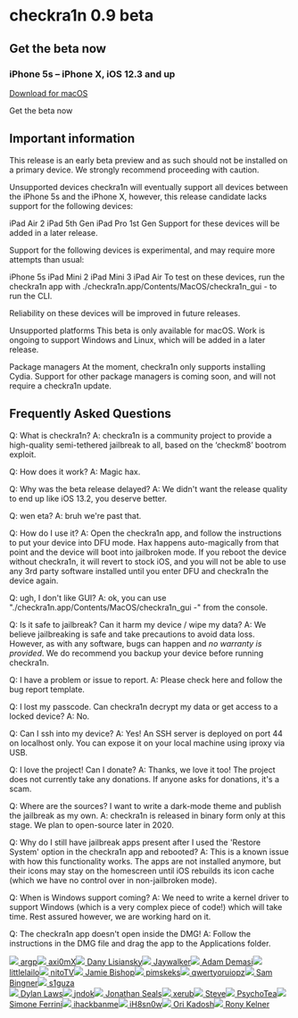 # checkra1n 0.9 beta


## Get the beta now
### iPhone 5s – iPhone X, iOS 12.3 and up

[Download for macOS](https://checkra.in/assets/downloads/macos/4d63520f02d29eb91046ce0bb0a5849ed5599fc4684038954e18bc9d622febdb/checkra1n%20beta%200.9.dmg)

Get the beta now 




## Important information

This release is an early beta preview and as such should not be installed on a primary device. We strongly recommend proceeding with caution.


Unsupported devices
checkra1n will eventually support all devices between the iPhone 5s and the iPhone X, however, this release candidate lacks support for the following devices:

iPad Air 2
iPad 5th Gen
iPad Pro 1st Gen
Support for these devices will be added in a later release.

Support for the following devices is experimental, and may require more attempts than usual:

iPhone 5s
iPad Mini 2
iPad Mini 3
iPad Air
To test on these devices, run the checkra1n app with ./checkra1n.app/Contents/MacOS/checkra1n_gui - to run the CLI.

Reliability on these devices will be improved in future releases.

Unsupported platforms
This beta is only available for macOS. Work is ongoing to support Windows and Linux, which will be added in a later release.

Package managers
At the moment, checkra1n only supports installing Cydia. Support for other package managers is coming soon, and will not require a checkra1n update.





## Frequently Asked Questions

Q: What is checkra1n?
A: checkra1n is a community project to provide a high-quality semi-tethered jailbreak to all, based on the ‘checkm8’ bootrom exploit.

Q: How does it work?
A: Magic hax.

Q: Why was the beta release delayed?
A: We didn't want the release quality to end up like iOS 13.2, you deserve better.

Q: wen eta?
A: bruh we're past that.

Q: How do I use it?
A: Open the checkra1n app, and follow the instructions to put your device into DFU mode. Hax happens auto-magically from that point and the device will boot into jailbroken mode. If you reboot the device without checkra1n, it will revert to stock iOS, and you will not be able to use any 3rd party software installed until you enter DFU and checkra1n the device again.

Q: ugh, I don't like GUI?
A: ok, you can use "./checkra1n.app/Contents/MacOS/checkra1n_gui -" from the console.

Q: Is it safe to jailbreak? Can it harm my device / wipe my data?
A: We believe jailbreaking is safe and take precautions to avoid data loss. However, as with any software, bugs can happen and *no warranty is provided*. We do recommend you backup your device before running checkra1n.

Q: I have a problem or issue to report.
A: Please check here and follow the bug report template.

Q: I lost my passcode. Can checkra1n decrypt my data or get access to a locked device?
A: No.

Q: Can I ssh into my device?
A: Yes! An SSH server is deployed on port 44 on localhost only. You can expose it on your local machine using iproxy via USB.

Q: I love the project! Can I donate?
A: Thanks, we love it too! The project does not currently take any donations. If anyone asks for donations, it's a scam.

Q: Where are the sources? I want to write a dark-mode theme and publish the jailbreak as my own.
A: checkra1n is released in binary form only at this stage. We plan to open-source later in 2020.

Q: Why do I still have jailbreak apps present after I used the 'Restore System' option in the checkra1n app and rebooted?
A: This is a known issue with how this functionality works. The apps are not installed anymore, but their icons may stay on the homescreen until iOS rebuilds its icon cache (which we have no control over in non-jailbroken mode).

Q: When is Windows support coming?
A: We need to write a kernel driver to support Windows (which is a very complex piece of code!) which will take time. Rest assured however, we are working hard on it.

Q: The checkra1n app doesn't open inside the DMG!
A: Follow the instructions in the DMG file and drag the app to the Applications folder.

<div class="credits-section"><a href="https://twitter.com/intent/follow?screen_name=_argp" target="_blank"><img src="https://avatars.io/twitter/_argp/small"> <span>argp</span></a><a href="https://twitter.com/intent/follow?screen_name=axi0mX" target="_blank"><img src="https://avatars.io/twitter/axi0mX/small"> <span>axi0mX</span></a><a href="https://twitter.com/intent/follow?screen_name=DanyL931" target="_blank"><img src="https://avatars.io/twitter/DanyL931/small"> <span>Dany Lisiansky</span></a><a href="https://twitter.com/intent/follow?screen_name=Jaywalker" target="_blank"><img src="https://avatars.io/twitter/Jaywalker/small"> <span>Jaywalker</span></a><a href="https://twitter.com/intent/follow?screen_name=hbkirb" target="_blank"><img src="https://avatars.io/twitter/hbkirb/small"> <span>Adam Demasi</span></a><a href="https://twitter.com/intent/follow?screen_name=littlelailo" target="_blank"><img src="https://avatars.io/twitter/littlelailo/small"> <span>littlelailo</span></a><a href="https://twitter.com/intent/follow?screen_name=nitoTV" target="_blank"><img src="https://avatars.io/twitter/nitoTV/small"> <span>nitoTV</span></a><a href="https://twitter.com/intent/follow?screen_name=jamiebishop123" target="_blank"><img src="https://avatars.io/twitter/jamiebishop123/small"> <span>Jamie Bishop</span></a><a href="https://twitter.com/intent/follow?screen_name=pimskeks" target="_blank"><img src="https://avatars.io/twitter/pimskeks/small"> <span>pimskeks</span></a><a href="https://twitter.com/intent/follow?screen_name=qwertyoruiopz" target="_blank"><img src="https://avatars.io/twitter/qwertyoruiopz/small"> <span>qwertyoruiopz</span></a><a href="https://twitter.com/intent/follow?screen_name=sbingner" target="_blank"><img src="https://avatars.io/twitter/sbingner/small"> <span>Sam Bingner</span></a><a href="https://twitter.com/intent/follow?screen_name=s1guza" target="_blank"><img src="https://avatars.io/twitter/s1guza/small"> <span>s1guza</span></a></div>



<div class="credits-section"><a href="https://twitter.com/intent/follow?screen_name=kjchaifisch" target="_blank"><img src="https://avatars.io/twitter/kjchaifisch/small"> <span>Dylan Laws</span></a><a href="https://twitter.com/intent/follow?screen_name=jndok" target="_blank"><img src="https://avatars.io/twitter/jndok/small"> <span>jndok</span></a><a href="https://twitter.com/intent/follow?screen_name=JonathanSeals" target="_blank"><img src="https://avatars.io/twitter/JonathanSeals/small"> <span>Jonathan Seals</span></a><a href="https://twitter.com/intent/follow?screen_name=xerub" target="_blank"><img src="https://avatars.io/twitter/xerub/small"> <span>xerub</span></a><a href="https://twitter.com/intent/follow?screen_name=littlesteve" target="_blank"><img src="https://avatars.io/twitter/littlesteve/small"> <span>Steve</span></a><a href="https://twitter.com/intent/follow?screen_name=iBSparkes" target="_blank"><img src="https://avatars.io/twitter/iBSparkes/small"> <span>PsychoTea</span></a><a href="https://twitter.com/intent/follow?screen_name=Simone_Ferrini" target="_blank"><img src="https://avatars.io/twitter/Simone_Ferrini/small"> <span>Simone Ferrini</span></a><a href="https://twitter.com/intent/follow?screen_name=ihackbanme" target="_blank"><img src="https://avatars.io/twitter/ihackbanme/small"> <span>ihackbanme</span></a><a href="https://twitter.com/intent/follow?screen_name=iH8sn0w" target="_blank"><img src="https://avatars.io/twitter/iH8sn0w/small"> <span>iH8sn0w</span></a><a href="https://twitter.com/intent/follow?screen_name=cjori" target="_blank"><img src="https://avatars.io/twitter/cjori/small"> <span>Ori Kadosh</span></a><a href="https://twitter.com/intent/follow?screen_name=r0nyrus" target="_blank"><img src="https://avatars.io/twitter/r0nyrus/small"> <span>Rony Kelner</span></a></div>
